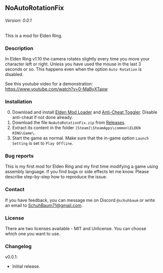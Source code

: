 ## NoAutoRotationFix
###### Version: 0.0.1

This is a mod for Elden Ring.

### Description
In Elden Ring v1.10 the camera rotates slightly every time you move your character left or right. Unless you have used the mouse in the last 3 seconds or so. This happens even when the option `Auto Rotation` is disabled.

See this youtube video for a demonstration:  
https://www.youtube.com/watch?v=0-MaByXTaxw

### Installation
0. Download and install [Elden Mod Loader](https://www.nexusmods.com/eldenring/mods/117) and [Anti-Cheat Toggler](https://www.nexusmods.com/eldenring/mods/90/). Disable anti-cheat if not done already.
1. Download the file `NoAutoRotationFix.zip` from [Releases](https://github.com/SchuhBaum/NoAutoRotationFix/releases/tag/v0.0.1).
2. Extract its content in the folder `[Steam]\SteamApps\common\ELDEN RING\Game\`.
3. Start the game as normal. Make sure that the in-game option `Launch Setting` is set to `Play Offline`.  

### Bug reports
This is my first mod for Elden Ring and my first time modifying a game using assembly language. If you find bugs or side effects let me know. Please describe step-by-step how to reproduce the issue.

### Contact
If you have feedback, you can message me on Discord `@schuhbaum` or write an email to SchuhBaum71@gmail.com.  

### License  
There are two licenses available - MIT and Unlicense. You can choose which one you want to use.

### Changelog
v0.0.1:
- Initial release.
